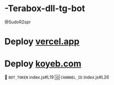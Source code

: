 # -Terabox-dll-tg-bot
@SudoR2spr

# Deploy [vercel.app](https://vercel.com/)

# Deploy [koyeb.com](https://koyeb.com/)

🤖 `BOT_TOKEN` index.js#L19
🆔 `CHANNEL_ID` index.js#L26
